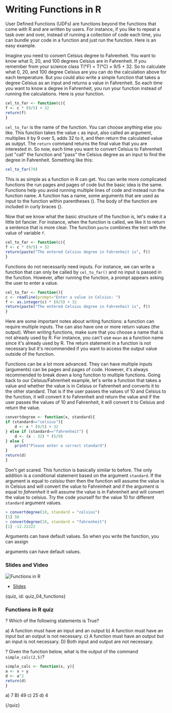 # Writing Functions in R

User Defined Functions (UDFs) are functions beyond the functions that come with R and are written by users. For instance, if you like to repeat a task over and over, instead of running a collection of code each time, you can bundle your code in a function and just run the function. Here is an easy example. 

Imagine you need to convert Celsius degree to Fahrenheit. You want to know what 0, 20, and 100 degrees Celsius are in Fahrenheit. If you remember from your science class T(°F) = T(°C) × 9/5 + 32. So to calculate what 0, 20, and 100 degree Celsius are you can do the calculation above for each temperature. But you could also write a simple function that takes a degree Celsius as an input and returns a value in Fahrenheit. So each time you want to know a degree in Fahrenheit, you run your function instead of running the calculations. Here is your function.

```r
cel_to_far <- function(c){
f <- c * (9/5) + 32
return(f)
}
```

`cel_to_far` is the name of the function. You can choose anything else you like. This function takes the value `c` as input, also called an argument, multiplies it by 9 over 5, adds 32 to it, and then return the calculated value as outpyt. The `return` command returns the final value that you are interested in. So now, each time you want to convert Celsius to Fahrenheit just "call" the function and "pass" the Celsius degree as an input to find the degree in Fahrenheit. Something like this:

```r
cel_to_far(70)
```

This is as simple as a function in R can get. You can write more complicated functions the run pages and pages of code but the basic idea is the same. Functions help you avoid running multiple lines of code and instead run the function name. A function has a name, some arguments that are used as input to the function within parentheses (). The body of the function are included in curly braces {}. 

Now that we know what the basic structure of the function is, let's make it a little bit fancier. For instance, when the function is called, we like it to return a sentence that is more clear. The function `paste` combines the text with the value of variable `f`.

```r
cel_to_far <- function(c){
f <- c * (9/5) + 32
return(paste("The entered Celsius degree in Fahrenheit is", f))
}
```


Functions do not necessarily need inputs. For instance, we can write a function that can only be called by `cel_to_far()` and no input is passed in the function. However, after running the function, a prompt appears asking the user to enter a value.

```r
cel_to_far <- function(){
c <- readline(prompt="Enter a value in Celsius: ")
f <- as.integer(c) * (9/5) + 32
return(paste("The entered Celsius degree in Fahrenheit is", f))
}
```

Here are some important notes about writing functions: a function can require multiple inputs. The can also have one or more return values (the output). When writing functions, make sure that you choose a name that is not already used by R. For instance, you can't use `mean` as a function name since it's already used by R. The return statement in a function is not necessary but it's recommended if you want to access the output value outside of the function. 

Functions can be a lot more advanced. They can have multiple inputs (arguments) can be pages and pages of code. However, it's always recommended to break down a long function to multiple functions. Going back to our Celsius/Fahrenheit example, let's write a function that takes a value and whether the value is in Celsius or Fahrenheit and converts it to the other standard. That is if the user passes the values of 10 and Celsius to the function, it will convert it to Fahrenheit and return the value and if the user passes the values of 10 and Fahrenheit, it will convert it to Celsius and return the value.

```r
convertdegree <- function(x, standard){
if (standard=="celsius"){
    d <- x * (9/5) + 32
} else if (standard=="fahrenheit") {
    d <- (x - 32) * (5/9)
} else {
    print("Please enter a correct standard")
}
return(d)
}
```

Don't get scared. This function is basically similar to before. The only addition is a conditional statement based on the argument `standard`. If the argument is equal to *celsisu* then then the function will assume the value is in Celsius and will convert the value to Fahreinheit and if the argument is equal to *fahrenheit* it will assume the value is in Fahrenheit and will convert the value to celsius. Try the code yourself for the value 10 for different `standard` argument values. 

```r
> convertdegree(10, standard = "celsius")
[1] 50
> convertdegree(10, standard = "fahrenheit")
[1] -12.22222
```
Arguments can have default values. So when you write the function, you can assign



arguments can have default values. 


### Slides and Video

![Functions in R]()

* [Slides](https://docs.google.com/presentation/d/1Q7pkb4lM8M8MRQzxCCfhXx8ddEi9XeaKSKT82OJAZX8/edit?usp=sharing)


{quiz, id: quiz_04_functions}

### Functions in R quiz

? Which of the following statements is True?

a) A function must have an input and an output
b) A function must have an input but an output is not necessary.
c) A function must have an output but an input is not necessary.
D) Both input and output are not necessary.

? Given the function below, what is the output of the command `simple_calc(2,5)`?

```r
simple_calc <- function(x, y){
a <- x + y
d <- a^2
return(d)
}
```

a) 7
B) 49
c) 25
d) 4

{/quiz}


